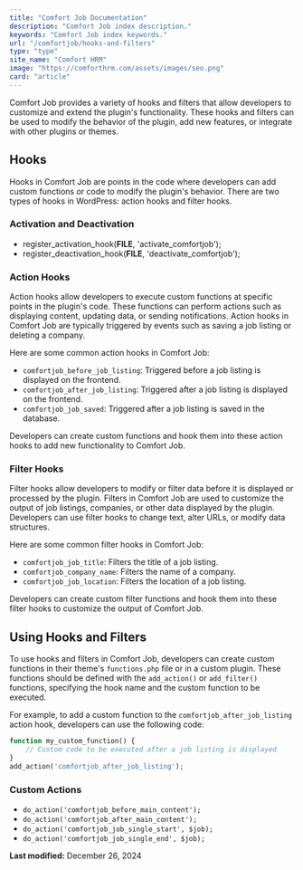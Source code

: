 ```yaml
---
title: "Comfort Job Documentation"
description: "Comfort Job index description."
keywords: "Comfort Job index keywords."
url: "/comfortjob/hooks-and-filters"
type: "type"
site_name: "Comfort HRM"
image: "https://comforthrm.com/assets/images/seo.png"
card: "article"
---
```



Comfort Job provides a variety of hooks and filters that allow developers to customize and extend the plugin's functionality. These hooks and filters can be used to modify the behavior of the plugin, add new features, or integrate with other plugins or themes.

## Hooks

Hooks in Comfort Job are points in the code where developers can add custom functions or code to modify the plugin's behavior. There are two types of hooks in WordPress: action hooks and filter hooks.

### Activation and Deactivation

- register_activation_hook(__FILE__, 'activate_comfortjob');
- register_deactivation_hook(__FILE__, 'deactivate_comfortjob');

### Action Hooks

Action hooks allow developers to execute custom functions at specific points in the plugin's code. These functions can perform actions such as displaying content, updating data, or sending notifications. Action hooks in Comfort Job are typically triggered by events such as saving a job listing or deleting a company.

Here are some common action hooks in Comfort Job:

- `comfortjob_before_job_listing`: Triggered before a job listing is displayed on the frontend.
- `comfortjob_after_job_listing`: Triggered after a job listing is displayed on the frontend.
- `comfortjob_job_saved`: Triggered after a job listing is saved in the database.

Developers can create custom functions and hook them into these action hooks to add new functionality to Comfort Job.

### Filter Hooks

Filter hooks allow developers to modify or filter data before it is displayed or processed by the plugin. Filters in Comfort Job are used to customize the output of job listings, companies, or other data displayed by the plugin. Developers can use filter hooks to change text, alter URLs, or modify data structures.

Here are some common filter hooks in Comfort Job:

- `comfortjob_job_title`: Filters the title of a job listing.
- `comfortjob_company_name`: Filters the name of a company.
- `comfortjob_job_location`: Filters the location of a job listing.

Developers can create custom filter functions and hook them into these filter hooks to customize the output of Comfort Job.

## Using Hooks and Filters

To use hooks and filters in Comfort Job, developers can create custom functions in their theme's `functions.php` file or in a custom plugin. These functions should be defined with the `add_action()` or `add_filter()` functions, specifying the hook name and the custom function to be executed.

For example, to add a custom function to the `comfortjob_after_job_listing` action hook, developers can use the following code:

```php
function my_custom_function() {
    // Custom code to be executed after a job listing is displayed
}
add_action('comfortjob_after_job_listing');
```

### Custom Actions

- `do_action('comfortjob_before_main_content');`
- `do_action('comfortjob_after_main_content');`
- `do_action('comfortjob_job_single_start', $job);`
- `do_action('comfortjob_job_single_end', $job);`


**Last modified:** December 26, 2024